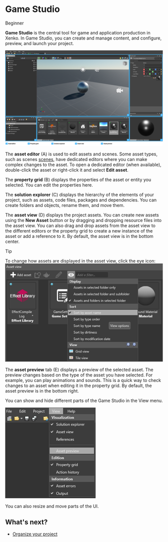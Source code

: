 # Game Studio

<span class="label label-doc-level">Beginner</span>

**Game Studio** is the central tool for game and application production in Xenko. In Game Studio, you can create and manage content, and configure, preview, and launch your project.

![Game Studio](media/game-studio-main-interface.png)

The **asset editor** (A) is used to edit assets and scenes. Some asset types, such as scenes [scenes](create-a-scene.md), have dedicated editors where you can make complex changes to the asset. To open a dedicated editor (when available), double-click the asset or right-click it and select **Edit asset**.

The **property grid** (B) displays the properties of the asset or entity you selected. You can edit the properties here.

The **solution explorer** (C) displays the hierarchy of the elements of your project, such as assets, code files, packages and dependencies. You can create folders and objects, rename them, and move them.

The **asset view** (D) displays the project assets. You can create new assets using the **New Asset** button or by dragging and dropping resource files into the asset view. You can also drag and drop assets from the asset view to the different editors or the property grid to create a new instance of the asset or add a reference to it. By default, the asset view is in the bottom center.

> [!TIP] 
> To change how assets are displayed in the asset view, click the eye icon:
> ![Asset view options](media/asset-view-view-options.png)

The **asset preview** tab (E) displays a preview of the selected asset. The preview changes based on the type of the asset you have selected. For example, you can play animations and sounds. This is a quick way to check changes to an asset when editing it in the property grid. By default, the asset preview is in the bottom right.

You can show and hide different parts of the Game Studio in the View menu.

![Game Studio](media/game-studio-view-menu.png)

You can also resize and move parts of the UI.

## What's next?

* [Organize your project](project-structure.md)